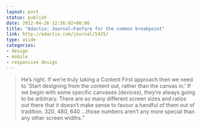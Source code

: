 ```yaml
---
layout: post
status: publish
date: 2012-04-26 12:56:02+00:00
title: "Adactio: Journal—Fanfare for the common breakpoint"
link: http://adactio.com/journal/5425/
type: aside
categories:
- design
- mobile
- responsive design
---
```

> He’s right. If we’re truly taking a Content First approach then we need to 'Start designing from the content out, rather than the canvas in.' If we begin with some specific canvases (devices), they’re always going to be arbitrary. There are so many different screen sizes and ratios out there that it doesn’t make sense to favour a handful of them out of tradition. 320, 480, 640 ...those numbers aren’t any more special than any other screen widths.”